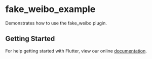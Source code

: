 # fake_weibo_example

Demonstrates how to use the fake_weibo plugin.

## Getting Started

For help getting started with Flutter, view our online
[documentation](https://flutter.io/).
